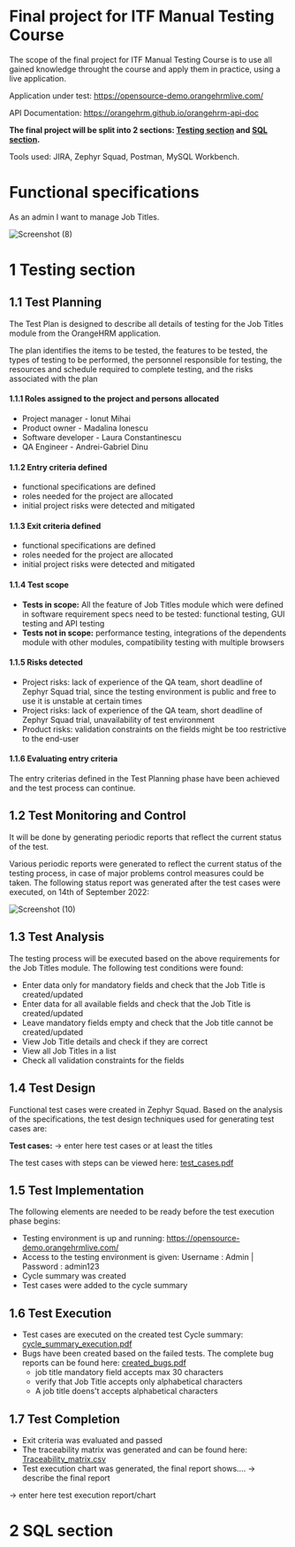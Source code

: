 # Final project for ITF Manual Testing Course

The scope of the final project for ITF Manual Testing Course is to use all gained knowledge throught the course and apply them in practice, using a live application. 

Application under test: https://opensource-demo.orangehrmlive.com/

API Documentation: https://orangehrm.github.io/orangehrm-api-doc

**The final project will be split into 2 sections: [Testing section](https://github.com/julai215/itf_final_project_example_and_portofolio/blob/main/Final%20Project/README.md#1-testing-section) and [SQL section](https://github.com/julai215/itf_final_project_example_and_portofolio/blob/main/Final%20Project/README.md#2-sql-section).**

Tools used: JIRA, Zephyr Squad, Postman, MySQL Workbench.

# Functional specifications

As an admin I want to manage Job Titles.


![Screenshot (8)](https://user-images.githubusercontent.com/112575548/190595295-3a87ae81-a467-4d5e-95dc-c272659c11f5.png)




# 1 Testing section

## 1.1 Test Planning

The Test Plan is designed to describe all details of testing for the Job Titles module from the OrangeHRM application. 

The plan identifies the items to be tested, the features to be tested, the types of testing to be performed, the personnel responsible for testing, the resources and schedule required to complete testing, and the risks associated with the plan

#### 1.1.1 Roles assigned to the project and persons allocated

* Project manager - Ionut Mihai
* Product owner - Madalina Ionescu
* Software developer - Laura Constantinescu
* QA Engineer - Andrei-Gabriel Dinu


#### 1.1.2 Entry criteria defined

* functional specifications are defined
* roles needed for the project are allocated
* initial project risks were detected and mitigated



#### 1.1.3 Exit criteria defined

* functional specifications are defined
* roles needed for the project are allocated
* initial project risks were detected and mitigated

#### 1.1.4 Test scope

* __Tests in scope:__ All the feature of Job Titles module which were defined in software requirement specs need to be tested: functional testing, GUI testing and API testing
* __Tests not in scope:__ performance testing, integrations of the dependents module with other modules, compatibility testing with multiple browsers

#### 1.1.5 Risks detected

* Project risks: lack of experience of the QA team, short deadline of Zephyr Squad trial, since the testing environment is public and free to use it is unstable at certain times
* Project risks: lack of experience of the QA team, short deadline of Zephyr Squad trial, unavailability of test environment
* Product risks: validation constraints on the fields might be too restrictive to the end-user

#### 1.1.6 Evaluating entry criteria

The entry criterias defined in the Test Planning phase have been achieved and the test process can continue. 

## 1.2 Test Monitoring and Control

It will be done by generating periodic reports that reflect the current status of the test.

Various periodic reports were generated to reflect the current status of the testing process, in case of major problems control measures could be taken. The following status report was generated after the test cases were executed, on 14th of September 2022:



![Screenshot (10)](https://user-images.githubusercontent.com/112575548/190607424-4d21e493-c8e1-48ad-875f-586105994098.png)



## 1.3 Test Analysis

The testing process will be executed based on the above requirements for the Job Titles module. The following test conditions were found:
* Enter data only for mandatory fields and check that the Job Title is created/updated
* Enter data for all available fields and check that the Job Title is created/updated
* Leave mandatory fields empty and check that the Job title cannot be created/updated
* View Job Title details and check if they are correct
* View all Job Titles in a list
* Check all validation constraints for the fields

## 1.4 Test Design

Functional test cases were created in Zephyr Squad. Based on the analysis of the specifications, the test design techniques used for generating test cases 
are:

**Test cases:**
-> enter here test cases or at least the titles


The test cases with steps can be viewed here: [test_cases.pdf](https://github.com/AndreiGabriel1/manual_testing_portofolio/blob/main/Final%20Project/filtrare%20test%20cases.pdf)

## 1.5 Test Implementation

The following elements are needed to be ready before the test execution phase begins:

* Testing environment is up and running: https://opensource-demo.orangehrmlive.com/
* Access to the testing environment is given: Username : Admin | Password : admin123
* Cycle summary was created
* Test cases were added to the cycle summary

## 1.6 Test Execution

* Test cases are executed on the created test Cycle summary: [cycle_summary_execution.pdf](https://github.com/AndreiGabriel1/manual_testing_portofolio/blob/main/Final%20Project/Job_Titles_cycle_summary_execution.pdf)
* Bugs have been created based on the failed tests. The complete bug reports can be found here: [created_bugs.pdf](https://github.com/AndreiGabriel1/manual_testing_portofolio/blob/main/Final%20Project/Job_Titles_Created_Bugs.pdf)
    *  job title mandatory field accepts max 30 characters
    *  verify that Job Title accepts only alphabetical characters
    *  A job title doens't accepts alphabetical characters
    
    


## 1.7 Test Completion

* Exit criteria was evaluated and passed
* The traceability matrix was generated and can be found here: [Traceability_matrix.csv]()
* Test execution chart was generated, the final report shows.... -> describe the final report

-> enter here test execution report/chart

# 2 SQL section

